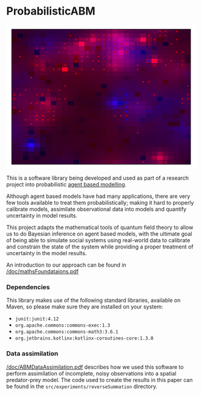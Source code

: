 # ProbabilisticABM

![pretty picture](./doc/img/candy.png)

This is a software library being developed and used as part of a research project into probabilistic [agent based modelling](https://en.wikipedia.org/wiki/Agent-based_model).

Although agent based models have had many applications, there are very few tools available to treat them probabilistically; making it hard to properly calibrate models, assimilate observational data into models and quantify uncertainty in model results.

This project adapts the mathematical tools of quantum field theory to allow us to do Bayesian inference on agent based models, with the ultimate goal of being able to simulate social systems using real-world data to calibrate and constrain the state of the system while providing a proper treatment of uncertainty in the model results.

An introduction to our approach can be found in [/doc/mathsFoundataions.pdf](./doc/mathsFoundations.pdf)

### Dependencies

This library makes use of the following standard libraries, available on Maven, so please make sure they are installed on your system:
* `junit:junit:4.12`
* `org.apache.commons:commons-exec:1.3`
* `org.apache.commons:commons-math3:3.6.1`
* `org.jetbrains.kotlinx:kotlinx-coroutines-core:1.3.0`


### Data assimilation

[/doc/ABMDataAssimilation.pdf](./doc/ABMDataAssimilation.pdf) describes how we used this software to perform assimilation of incomplete, noisy observations into a spatial predator-prey model. The code used to create the results in this paper can be found in the `src/experiments/reverseSummation` directory. 


